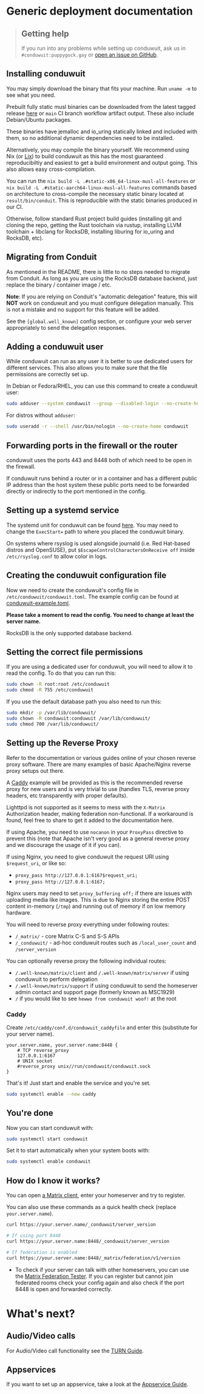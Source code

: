 # Generic deployment documentation

> ## Getting help
>
> If you run into any problems while setting up conduwuit, ask us in
> `#conduwuit:puppygock.gay` or [open an issue on
> GitHub](https://github.com/girlbossceo/conduwuit/issues/new).

## Installing conduwuit

You may simply download the binary that fits your machine. Run `uname -m` to see
what you need.

Prebuilt fully static musl binaries can be downloaded from the latest tagged
release [here](https://github.com/girlbossceo/conduwuit/releases/latest) or
`main` CI branch workflow artifact output. These also include Debian/Ubuntu packages.

These binaries have jemalloc and io_uring statically linked and included with
them, so no additional dynamic dependencies need to be installed.

Alternatively, you may compile the binary yourself. We recommend using
Nix (or [Lix](https://lix.systems)) to build conduwuit as this has the most guaranteed
reproducibiltiy and easiest to get a build environment and output going. This also
allows easy cross-compilation.

You can run the `nix build -L .#static-x86_64-linux-musl-all-features` or
`nix build -L .#static-aarch64-linux-musl-all-features` commands based
on architecture to cross-compile the necessary static binary located at
`result/bin/conduit`. This is reproducible with the static binaries produced in our CI.

Otherwise, follow standard Rust project build guides (installing git and cloning
the repo, getting the Rust toolchain via rustup, installing LLVM toolchain +
libclang for RocksDB, installing liburing for io_uring and RocksDB, etc).

## Migrating from Conduit

As mentioned in the README, there is little to no steps needed to migrate
from Conduit. As long as you are using the RocksDB database backend, just
replace the binary / container image / etc.

**Note**: If you are relying on Conduit's "automatic delegation" feature,
this will **NOT** work on conduwuit and you must configure delegation manually.
This is not a mistake and no support for this feature will be added.

See the `[global.well_known]` config section, or configure your web server
appropriately to send the delegation responses.

## Adding a conduwuit user

While conduwuit can run as any user it is better to use dedicated users for
different services. This also allows you to make sure that the file permissions
are correctly set up.

In Debian or Fedora/RHEL, you can use this command to create a conduwuit user:

```bash
sudo adduser --system conduwuit --group --disabled-login --no-create-home
```

For distros without `adduser`:

```bash
sudo useradd -r --shell /usr/bin/nologin --no-create-home conduwuit
```

## Forwarding ports in the firewall or the router

conduwuit uses the ports 443 and 8448 both of which need to be open in the
firewall.

If conduwuit runs behind a router or in a container and has a different public
IP address than the host system these public ports need to be forwarded directly
or indirectly to the port mentioned in the config.

## Setting up a systemd service

The systemd unit for conduwuit can be found
[here](../configuration/examples.md#example-systemd-unit-file). You may need to
change the `ExecStart=` path to where you placed the conduwuit binary.

On systems where rsyslog is used alongside journald (i.e. Red Hat-based distros and OpenSUSE), put `$EscapeControlCharactersOnReceive off` inside `/etc/rsyslog.conf` to allow color in logs.

## Creating the conduwuit configuration file

Now we need to create the conduwuit's config file in
`/etc/conduwuit/conduwuit.toml`. The example config can be found at
[conduwuit-example.toml](../configuration/examples.md).

**Please take a moment to read the config. You need to change at least the server name.**

RocksDB is the only supported database backend.

## Setting the correct file permissions

If you are using a dedicated user for conduwuit, you will need to allow it to
read the config. To do that you can run this:

```bash
sudo chown -R root:root /etc/conduwuit
sudo chmod -R 755 /etc/conduwuit
```

If you use the default database path you also need to run this:

```bash
sudo mkdir -p /var/lib/conduwuit/
sudo chown -R conduwuit:conduwuit /var/lib/conduwuit/
sudo chmod 700 /var/lib/conduwuit/
```

## Setting up the Reverse Proxy

Refer to the documentation or various guides online of your chosen reverse proxy
software. There are many examples of basic Apache/Nginx reverse proxy setups
out there.

A [Caddy](https://caddyserver.com/) example will be provided as this
is the recommended reverse proxy for new users and is very trivial to use
(handles TLS, reverse proxy headers, etc transparently with proper defaults).

Lighttpd is not supported as it seems to mess with the `X-Matrix` Authorization
header, making federation non-functional. If a workaround is found, feel free to share to get it added to the documentation here.

If using Apache, you need to use `nocanon` in your `ProxyPass` directive to prevent this (note that Apache isn't very good as a general reverse proxy and we discourage the usage of it if you can).

If using Nginx, you need to give conduwuit the request URI using `$request_uri`, or like so:
- `proxy_pass http://127.0.0.1:6167$request_uri;`
- `proxy_pass http://127.0.0.1:6167;`

Nginx users may need to set `proxy_buffering off;` if there are issues with
uploading media like images. This is due to Nginx storing the entire POST content in-memory (`/tmp`) and running out of memory if on low memory hardware.

You will need to reverse proxy everything under following routes:
- `/_matrix/` - core Matrix C-S and S-S APIs
- `/_conduwuit/` - ad-hoc conduwuit routes such as `/local_user_count` and
`/server_version`

You can optionally reverse proxy the following individual routes:
- `/.well-known/matrix/client` and `/.well-known/matrix/server` if using
conduwuit to perform delegation
- `/.well-known/matrix/support` if using conduwuit to send the homeserver admin
contact and support page (formerly known as MSC1929)
- `/` if you would like to see `hewwo from conduwuit woof!` at the root

### Caddy

Create `/etc/caddy/conf.d/conduwuit_caddyfile` and enter this (substitute for
your server name).

```caddyfile
your.server.name, your.server.name:8448 {
    # TCP reverse_proxy
    127.0.0.1:6167
    # UNIX socket
    #reverse_proxy unix//run/conduwuit/conduwuit.sock
}
```

That's it! Just start and enable the service and you're set.

```bash
sudo systemctl enable --now caddy
```

## You're done

Now you can start conduwuit with:

```bash
sudo systemctl start conduwuit
```

Set it to start automatically when your system boots with:

```bash
sudo systemctl enable conduwuit
```

## How do I know it works?

You can open [a Matrix client](https://matrix.org/ecosystem/clients), enter your
homeserver and try to register.

You can also use these commands as a quick health check (replace
`your.server.name`).

```bash
curl https://your.server.name/_conduwuit/server_version

# If using port 8448
curl https://your.server.name:8448/_conduwuit/server_version

# If federation is enabled
curl https://your.server.name:8448/_matrix/federation/v1/version
```

- To check if your server can talk with other homeservers, you can use the
[Matrix Federation Tester](https://federationtester.matrix.org/). If you can
register but cannot join federated rooms check your config again and also check
if the port 8448 is open and forwarded correctly.

# What's next?

## Audio/Video calls

For Audio/Video call functionality see the [TURN Guide](../turn.md).

## Appservices

If you want to set up an appservice, take a look at the [Appservice
Guide](../appservices.md).
